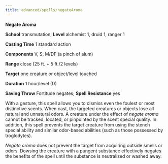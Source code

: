 ```yaml
---
title: advanced/spells/negateAroma
---
```

 **Negate Aroma**

**School** transmutation; **Level** alchemist 1, druid 1, ranger 1

**Casting Time** 1 standard action

**Components** V, S, M/DF (a pinch of alum)

**Range** close (25 ft. + 5 ft./2 levels)

**Target** one creature or object/level touched

**Duration** 1 hour/level (D)

**Saving Throw** Fortitude negates; **Spell Resistance** yes

With a gesture, this spell allows you to dismiss even the foulest or most distinctive scents. When cast, the targeted creatures or objects lose all natural and unnatural odors. A creature under the effect of _negate aroma_ cannot be tracked, located, or pinpointed by the scent special quality. In addition, this spell prevents the target creature from using the stench special ability and similar odor-based abilities (such as those possessed by troglodytes).

_Negate aroma_ does not prevent the target from acquiring outside smells or odors. Dowsing the creature with a pungent substance effectively negates the benefits of the spell until the substance is neutralized or washed away.

